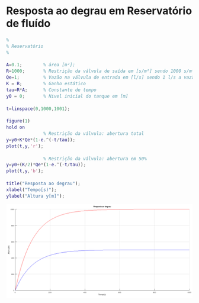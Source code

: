 # Resposta ao degrau em Reservatório de fluído

```m
%
% Reservatório
%

A=0.1;        % área [m²];
R=1000;       % Restrição da válvula de saída em [s/m²] sendo 1000 s/m² a abertura total;
Qe=1;         % Vazão na válvula de entrada em [l/s] sendo 1 l/s a vazão máxima;
K = R;        % Ganho estático
tau=R*A;      % Constante de tempo
y0 = 0;       % Nivel inicial do tanque em [m]

t=linspace(0,1000,1001);

figure(1)
hold on
              % Restrição da válvula: abertura total
y=y0+K*Qe*(1-e.^(-t/tau));
plot(t,y,'r');

              % Restrição da válvula: abertura em 50%
y=y0+(K/2)*Qe*(1-e.^(-t/tau));
plot(t,y,'b');

title("Resposta ao degrau");
xlabel("Tempo[s)");
ylabel("Altura y[m]");
```

![Resposta ao Degrau](https://github.com/JoseWRPereira/matlab-octave-scilab/blob/25ba962c68ea128e8c639b6ec9decfee79ef0d8e/reservatorio/resposta_ao_degrau.png)
